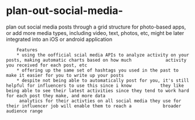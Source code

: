# plan-out-social-media-
plan out social media posts through a grid structure for photo-based apps, or add more media types, including video, text, photos, etc, might be later integrated into an iOS or android application
        
        Features
        * using the oofficial scial media APIs to analyze activity on your posts, making automatic charts based on how much             activity you received for each post, etc
        * offering up the same set of hashtags you used in the past to make it easier for you to write up your posts
        * despite not being able to automatically post for you, it's still helpful for influencers to use this since i know           they like being able to see their latest activities since they tend to work hard for each post they make, and more data
         analytics for their activties on all social media they use for their influencer job will enable them to reach a            broader audience range
